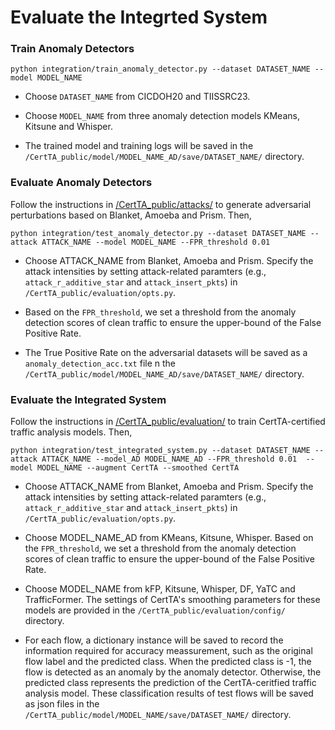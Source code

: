 # Evaluate the Integrted System

### Train Anomaly Detectors

```
python integration/train_anomaly_detector.py --dataset DATASET_NAME --model MODEL_NAME
```

* Choose `DATASET_NAME` from CICDOH20 and TIISSRC23. 

* Choose `MODEL_NAME` from three anomaly detection models KMeans, Kitsune and Whisper.

* The trained model and training logs will be saved in the `/CertTA_public/model/MODEL_NAME_AD/save/DATASET_NAME/` directory.

### Evaluate Anomaly Detectors

Follow the instructions in [/CertTA_public/attacks/](https://github.com/InspiringGroup-Lab/CertTA/tree/main/attack) to generate adversarial perturbations based on Blanket, Amoeba and Prism. Then,

```
python integration/test_anomaly_detector.py --dataset DATASET_NAME --attack ATTACK_NAME --model MODEL_NAME --FPR_threshold 0.01
```

* Choose ATTACK_NAME from Blanket, Amoeba and Prism. Specify the attack intensities by setting attack-related paramters (e.g., `attack_r_additive_star` and `attack_insert_pkts`) in `/CertTA_public/evaluation/opts.py`. 

* Based on the `FPR_threshold`, we set a threshold from the anomaly detection scores of clean traffic to ensure the upper-bound of the False Positive Rate. 

* The True Positive Rate on the adversarial datasets will be saved as a `anomaly_detection_acc.txt` file n the `/CertTA_public/model/MODEL_NAME_AD/save/DATASET_NAME/` directory.


### Evaluate the Integrated System


Follow the instructions in [/CertTA_public/evaluation/](https://github.com/InspiringGroup-Lab/CertTA/tree/main/evaluation) to train CertTA-certified traffic analysis models. Then,

```
python integration/test_integrated_system.py --dataset DATASET_NAME --attack ATTACK_NAME --model_AD MODEL_NAME_AD --FPR_threshold 0.01  --model MODEL_NAME --augment CertTA --smoothed CertTA
```

* Choose ATTACK_NAME from Blanket, Amoeba and Prism. Specify the attack intensities by setting attack-related paramters (e.g., `attack_r_additive_star` and `attack_insert_pkts`) in `/CertTA_public/evaluation/opts.py`. 

* Choose MODEL_NAME_AD from KMeans, Kitsune, Whisper. Based on the `FPR_threshold`, we set a threshold from the anomaly detection scores of clean traffic to ensure the upper-bound of the False Positive Rate. 

* Choose MODEL_NAME from kFP, Kitsune, Whisper, DF, YaTC and TrafficFormer. The settings of CertTA's smoothing parameters for these models are provided in the `/CertTA_public/evaluation/config/` directory.

* For each flow, a dictionary instance will be saved to record the information required for accuracy meassurement, such as the original flow label and the predicted class. When the predicted class is -1, the flow is detected as an anomaly by the anomaly detector. Otherwise, the predicted class represents the prediction of the CertTA-ceritfied traffic analysis model. These classification results of test flows will be saved as json files in the `/CertTA_public/model/MODEL_NAME/save/DATASET_NAME/` directory. 